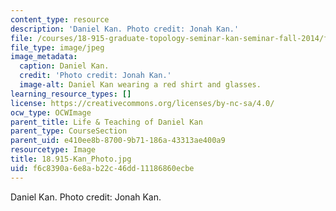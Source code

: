 ```yaml
---
content_type: resource
description: 'Daniel Kan. Photo credit: Jonah Kan.'
file: /courses/18-915-graduate-topology-seminar-kan-seminar-fall-2014/f6c8390a6e8ab22c46dd11186860ecbe_18.915-Kan_Photo.jpg
file_type: image/jpeg
image_metadata:
  caption: Daniel Kan.
  credit: 'Photo credit: Jonah Kan.'
  image-alt: Daniel Kan wearing a red shirt and glasses.
learning_resource_types: []
license: https://creativecommons.org/licenses/by-nc-sa/4.0/
ocw_type: OCWImage
parent_title: Life & Teaching of Daniel Kan
parent_type: CourseSection
parent_uid: e410ee8b-8700-9b71-186a-43313ae400a9
resourcetype: Image
title: 18.915-Kan_Photo.jpg
uid: f6c8390a-6e8a-b22c-46dd-11186860ecbe
---
```

Daniel Kan. Photo credit: Jonah Kan.